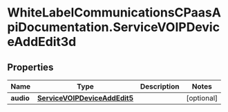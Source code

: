 # WhiteLabelCommunicationsCPaasApiDocumentation.ServiceVOIPDeviceAddEdit3d

## Properties

Name | Type | Description | Notes
------------ | ------------- | ------------- | -------------
**audio** | [**ServiceVOIPDeviceAddEdit5**](ServiceVOIPDeviceAddEdit5.md) |  | [optional] 


